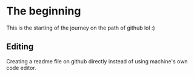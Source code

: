 # The beginning

This is the starting of the journey on the path of github lol :)

## Editing
Creating a readme file on github directly instead of using machine's own code editor.
